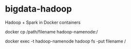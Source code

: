 # bigdata-hadoop
Hadoop + Spark in Docker containers


docker cp /path/filename hadoop-namenode:/

docker exec -t hadoop-namenode hadoop fs -put filename /
